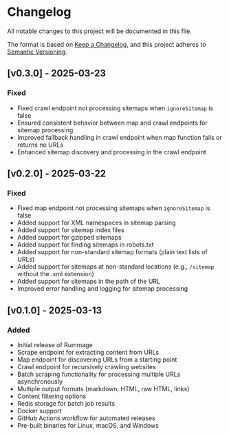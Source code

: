 # Changelog

All notable changes to this project will be documented in this file.

The format is based on [Keep a Changelog](https://keepachangelog.com/en/1.0.0/),
and this project adheres to [Semantic Versioning](https://semver.org/spec/v2.0.0.html).

## [v0.3.0] - 2025-03-23

### Fixed
- Fixed crawl endpoint not processing sitemaps when `ignoreSitemap` is false
- Ensured consistent behavior between map and crawl endpoints for sitemap processing
- Improved fallback handling in crawl endpoint when map function fails or returns no URLs
- Enhanced sitemap discovery and processing in the crawl endpoint

## [v0.2.0] - 2025-03-22

### Fixed
- Fixed map endpoint not processing sitemaps when `ignoreSitemap` is false
- Added support for XML namespaces in sitemap parsing
- Added support for sitemap index files
- Added support for gzipped sitemaps
- Added support for finding sitemaps in robots.txt
- Added support for non-standard sitemap formats (plain text lists of URLs)
- Added support for sitemaps at non-standard locations (e.g., `/sitemap` without the .xml extension)
- Added support for sitemaps in the path of the URL
- Improved error handling and logging for sitemap processing

## [v0.1.0] - 2025-03-13

### Added
- Initial release of Rummage
- Scrape endpoint for extracting content from URLs
- Map endpoint for discovering URLs from a starting point
- Crawl endpoint for recursively crawling websites
- Batch scraping functionality for processing multiple URLs asynchronously
- Multiple output formats (markdown, HTML, raw HTML, links)
- Content filtering options
- Redis storage for batch job results
- Docker support
- GitHub Actions workflow for automated releases
- Pre-built binaries for Linux, macOS, and Windows
